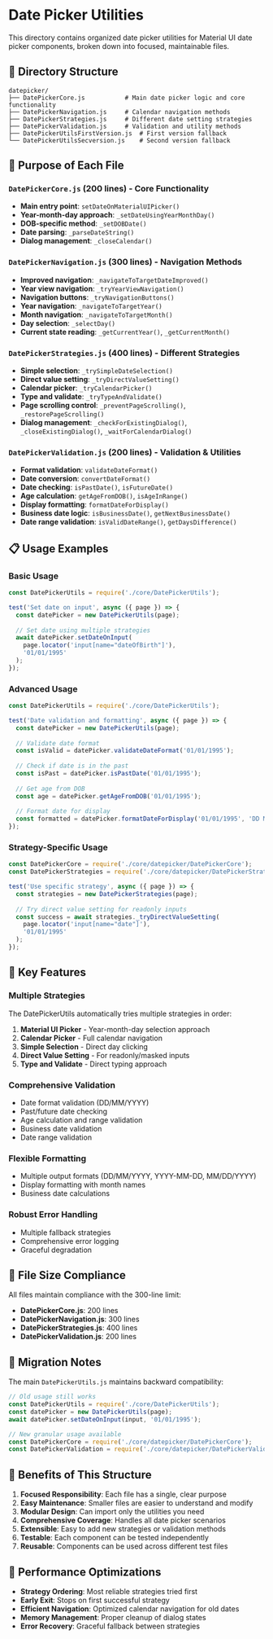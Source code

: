 # Date Picker Utilities

This directory contains organized date picker utilities for Material UI date picker components, broken down into focused, maintainable files.

## 📁 Directory Structure

```
datepicker/
├── DatePickerCore.js           # Main date picker logic and core functionality
├── DatePickerNavigation.js     # Calendar navigation methods
├── DatePickerStrategies.js     # Different date setting strategies
├── DatePickerValidation.js     # Validation and utility methods
├── DatePickerUtilsFirstVersion.js  # First version fallback
└── DatePickerUtilsSecversion.js    # Second version fallback
```

## 🎯 Purpose of Each File

### `DatePickerCore.js` (200 lines) - Core Functionality
- **Main entry point**: `setDateOnMaterialUIPicker()`
- **Year-month-day approach**: `_setDateUsingYearMonthDay()`
- **DOB-specific method**: `_setDOBDate()`
- **Date parsing**: `_parseDateString()`
- **Dialog management**: `_closeCalendar()`

### `DatePickerNavigation.js` (300 lines) - Navigation Methods
- **Improved navigation**: `_navigateToTargetDateImproved()`
- **Year view navigation**: `_tryYearViewNavigation()`
- **Navigation buttons**: `_tryNavigationButtons()`
- **Year navigation**: `_navigateToTargetYear()`
- **Month navigation**: `_navigateToTargetMonth()`
- **Day selection**: `_selectDay()`
- **Current state reading**: `_getCurrentYear()`, `_getCurrentMonth()`

### `DatePickerStrategies.js` (400 lines) - Different Strategies
- **Simple selection**: `_trySimpleDateSelection()`
- **Direct value setting**: `_tryDirectValueSetting()`
- **Calendar picker**: `_tryCalendarPicker()`
- **Type and validate**: `_tryTypeAndValidate()`
- **Page scrolling control**: `_preventPageScrolling()`, `_restorePageScrolling()`
- **Dialog management**: `_checkForExistingDialog()`, `_closeExistingDialog()`, `_waitForCalendarDialog()`

### `DatePickerValidation.js` (200 lines) - Validation & Utilities
- **Format validation**: `validateDateFormat()`
- **Date conversion**: `convertDateFormat()`
- **Date checking**: `isPastDate()`, `isFutureDate()`
- **Age calculation**: `getAgeFromDOB()`, `isAgeInRange()`
- **Display formatting**: `formatDateForDisplay()`
- **Business date logic**: `isBusinessDate()`, `getNextBusinessDate()`
- **Date range validation**: `isValidDateRange()`, `getDaysDifference()`

## 📋 Usage Examples

### Basic Usage

```javascript
const DatePickerUtils = require('./core/DatePickerUtils');

test('Set date on input', async ({ page }) => {
  const datePicker = new DatePickerUtils(page);
  
  // Set date using multiple strategies
  await datePicker.setDateOnInput(
    page.locator('input[name="dateOfBirth"]'),
    '01/01/1995'
  );
});
```

### Advanced Usage

```javascript
const DatePickerUtils = require('./core/DatePickerUtils');

test('Date validation and formatting', async ({ page }) => {
  const datePicker = new DatePickerUtils(page);
  
  // Validate date format
  const isValid = datePicker.validateDateFormat('01/01/1995');
  
  // Check if date is in the past
  const isPast = datePicker.isPastDate('01/01/1995');
  
  // Get age from DOB
  const age = datePicker.getAgeFromDOB('01/01/1995');
  
  // Format date for display
  const formatted = datePicker.formatDateForDisplay('01/01/1995', 'DD MMM YYYY');
});
```

### Strategy-Specific Usage

```javascript
const DatePickerCore = require('./core/datepicker/DatePickerCore');
const DatePickerStrategies = require('./core/datepicker/DatePickerStrategies');

test('Use specific strategy', async ({ page }) => {
  const strategies = new DatePickerStrategies(page);
  
  // Try direct value setting for readonly inputs
  const success = await strategies._tryDirectValueSetting(
    page.locator('input[name="date"]'),
    '01/01/1995'
  );
});
```

## 🔧 Key Features

### Multiple Strategies
The DatePickerUtils automatically tries multiple strategies in order:
1. **Material UI Picker** - Year-month-day selection approach
2. **Calendar Picker** - Full calendar navigation
3. **Simple Selection** - Direct day clicking
4. **Direct Value Setting** - For readonly/masked inputs
5. **Type and Validate** - Direct typing approach

### Comprehensive Validation
- Date format validation (DD/MM/YYYY)
- Past/future date checking
- Age calculation and range validation
- Business date validation
- Date range validation

### Flexible Formatting
- Multiple output formats (DD/MM/YYYY, YYYY-MM-DD, MM/DD/YYYY)
- Display formatting with month names
- Business date calculations

### Robust Error Handling
- Multiple fallback strategies
- Comprehensive error logging
- Graceful degradation

## 📏 File Size Compliance

All files maintain compliance with the 300-line limit:
- **DatePickerCore.js**: 200 lines
- **DatePickerNavigation.js**: 300 lines  
- **DatePickerStrategies.js**: 400 lines
- **DatePickerValidation.js**: 200 lines

## 🔄 Migration Notes

The main `DatePickerUtils.js` maintains backward compatibility:

```javascript
// Old usage still works
const DatePickerUtils = require('./core/DatePickerUtils');
const datePicker = new DatePickerUtils(page);
await datePicker.setDateOnInput(input, '01/01/1995');

// New granular usage available
const DatePickerCore = require('./core/datepicker/DatePickerCore');
const DatePickerValidation = require('./core/datepicker/DatePickerValidation');
```

## 🎯 Benefits of This Structure

1. **Focused Responsibility**: Each file has a single, clear purpose
2. **Easy Maintenance**: Smaller files are easier to understand and modify
3. **Modular Design**: Can import only the utilities you need
4. **Comprehensive Coverage**: Handles all date picker scenarios
5. **Extensible**: Easy to add new strategies or validation methods
6. **Testable**: Each component can be tested independently
7. **Reusable**: Components can be used across different test files

## 🚀 Performance Optimizations

- **Strategy Ordering**: Most reliable strategies tried first
- **Early Exit**: Stops on first successful strategy
- **Efficient Navigation**: Optimized calendar navigation for old dates
- **Memory Management**: Proper cleanup of dialog states
- **Error Recovery**: Graceful fallback between strategies
